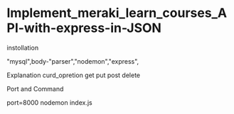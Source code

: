 # Implement_meraki_learn_courses_API-with-express-in-JSON


instollation

"mysql",body-"parser","nodemon","express",



Explanation
curd_opretion
get
put
post
delete


Port and Command

port=8000
nodemon index.js

